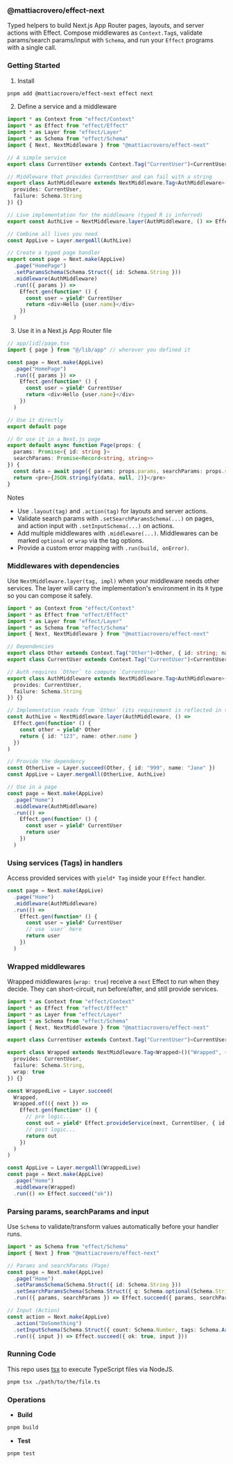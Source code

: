 ### @mattiacrovero/effect-next

Typed helpers to build Next.js App Router pages, layouts, and server actions with Effect. Compose middlewares as `Context.Tag`s, validate params/search params/input with `Schema`, and run your `Effect` programs with a single call.

### Getting Started

1. Install

```sh
pnpm add @mattiacrovero/effect-next effect next
```

2. Define a service and a middleware

```ts
import * as Context from "effect/Context"
import * as Effect from "effect/Effect"
import * as Layer from "effect/Layer"
import * as Schema from "effect/Schema"
import { Next, NextMiddleware } from "@mattiacrovero/effect-next"

// A simple service
export class CurrentUser extends Context.Tag("CurrentUser")<CurrentUser, { id: string; name: string }>() {}

// Middleware that provides CurrentUser and can fail with a string
export class AuthMiddleware extends NextMiddleware.Tag<AuthMiddleware>()("AuthMiddleware", {
  provides: CurrentUser,
  failure: Schema.String
}) {}

// Live implementation for the middleware (typed R is inferred)
export const AuthLive = NextMiddleware.layer(AuthMiddleware, () => Effect.succeed({ id: "123", name: "Ada" }))

// Combine all lives you need
const AppLive = Layer.mergeAll(AuthLive)

// Create a typed page handler
export const page = Next.make(AppLive)
  .page("HomePage")
  .setParamsSchema(Schema.Struct({ id: Schema.String }))
  .middleware(AuthMiddleware)
  .run(({ params }) =>
    Effect.gen(function* () {
      const user = yield* CurrentUser
      return <div>Hello {user.name}</div>
    })
  )
```

3. Use it in a Next.js App Router file

```ts
// app/[id]/page.tsx
import { page } from "@/lib/app" // wherever you defined it

const page = Next.make(AppLive)
  .page("HomePage")
  .run(({ params }) =>
    Effect.gen(function* () {
      const user = yield* CurrentUser
      return <div>Hello {user.name}</div>
    })
  )

// Use it directly
export default page

// Or use it in a Next.js page
export default async function Page(props: {
  params: Promise<{ id: string }>
  searchParams: Promise<Record<string, string>>
}) {
  const data = await page({ params: props.params, searchParams: props.searchParams })
  return <pre>{JSON.stringify(data, null, 2)}</pre>
}
```

Notes

- Use `.layout(tag)` and `.action(tag)` for layouts and server actions.
- Validate search params with `.setSearchParamsSchema(...)` on pages, and action input with `.setInputSchema(...)` on actions.
- Add multiple middlewares with `.middleware(...)`. Middlewares can be marked `optional` or `wrap` via the tag options.
- Provide a custom error mapping with `.run(build, onError)`.

### Middlewares with dependencies

Use `NextMiddleware.layer(tag, impl)` when your middleware needs other services. The layer will carry the implementation's environment in its `R` type so you can compose it safely.

```ts
import * as Context from "effect/Context"
import * as Effect from "effect/Effect"
import * as Layer from "effect/Layer"
import * as Schema from "effect/Schema"
import { Next, NextMiddleware } from "@mattiacrovero/effect-next"

// Dependencies
export class Other extends Context.Tag("Other")<Other, { id: string; name: string }>() {}
export class CurrentUser extends Context.Tag("CurrentUser")<CurrentUser, { id: string; name: string }>() {}

// Auth requires `Other` to compute `CurrentUser`
export class AuthMiddleware extends NextMiddleware.Tag<AuthMiddleware>()("AuthMiddleware", {
  provides: CurrentUser,
  failure: Schema.String
}) {}

// Implementation reads from `Other` (its requirement is reflected in the Layer type)
const AuthLive = NextMiddleware.layer(AuthMiddleware, () =>
  Effect.gen(function* () {
    const other = yield* Other
    return { id: "123", name: other.name }
  })
)

// Provide the dependency
const OtherLive = Layer.succeed(Other, { id: "999", name: "Jane" })
const AppLive = Layer.mergeAll(OtherLive, AuthLive)

// Use in a page
const page = Next.make(AppLive)
  .page("Home")
  .middleware(AuthMiddleware)
  .run(() =>
    Effect.gen(function* () {
      const user = yield* CurrentUser
      return user
    })
  )
```

### Using services (Tags) in handlers

Access provided services with `yield* Tag` inside your `Effect` handler.

```ts
const page = Next.make(AppLive)
  .page("Home")
  .middleware(AuthMiddleware)
  .run(() =>
    Effect.gen(function* () {
      const user = yield* CurrentUser
      // use `user` here
      return user
    })
  )
```

### Wrapped middlewares

Wrapped middlewares (`wrap: true`) receive a `next` Effect to run when they decide. They can short-circuit, run before/after, and still provide services.

```ts
import * as Context from "effect/Context"
import * as Effect from "effect/Effect"
import * as Layer from "effect/Layer"
import * as Schema from "effect/Schema"
import { Next, NextMiddleware } from "@mattiacrovero/effect-next"

export class CurrentUser extends Context.Tag("CurrentUser")<CurrentUser, { id: string; name: string }>() {}

export class Wrapped extends NextMiddleware.Tag<Wrapped>()("Wrapped", {
  provides: CurrentUser,
  failure: Schema.String,
  wrap: true
}) {}

const WrappedLive = Layer.succeed(
  Wrapped,
  Wrapped.of(({ next }) =>
    Effect.gen(function* () {
      // pre logic...
      const out = yield* Effect.provideService(next, CurrentUser, { id: "u1", name: "Ada" })
      // post logic...
      return out
    })
  )
)

const AppLive = Layer.mergeAll(WrappedLive)
const page = Next.make(AppLive)
  .page("Home")
  .middleware(Wrapped)
  .run(() => Effect.succeed("ok"))
```

### Parsing params, searchParams and input

Use `Schema` to validate/transform values automatically before your handler runs.

```ts
import * as Schema from "effect/Schema"
import { Next } from "@mattiacrovero/effect-next"

// Params and searchParams (Page)
const page = Next.make(AppLive)
  .page("Home")
  .setParamsSchema(Schema.Struct({ id: Schema.String }))
  .setSearchParamsSchema(Schema.Struct({ q: Schema.optional(Schema.String) }))
  .run(({ params, searchParams }) => Effect.succeed({ params, searchParams }))

// Input (Action)
const action = Next.make(AppLive)
  .action("DoSomething")
  .setInputSchema(Schema.Struct({ count: Schema.Number, tags: Schema.Array(Schema.String) }))
  .run(({ input }) => Effect.succeed({ ok: true, input }))
```

### Running Code

This repo uses [tsx](https://tsx.is) to execute TypeScript files via NodeJS.

```sh
pnpm tsx ./path/to/the/file.ts
```

### Operations

- **Build**

```sh
pnpm build
```

- **Test**

```sh
pnpm test
```
